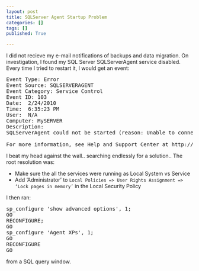 ```yaml
---
layout: post
title: SQLServer Agent Startup Problem
categories: []
tags: []
published: True

---
```


I did not recieve my e-mail notifications of backups and data migration. On investigation, I found my SQL Server SQLServerAgent service disabled. Every time I tried to restart it, I would get an event:

<pre>
Event Type: Error
Event Source: SQLSERVERAGENT
Event Category: Service Control
Event ID: 103
Date:  2/24/2010
Time:  6:35:23 PM
User:  N/A
Computer: MySERVER
Description:
SQLServerAgent could not be started (reason: Unable to connect to server 'MySERVER Local Host Connection'; SQLServerAgent cannot start).

For more information, see Help and Support Center at http://go.microsoft.com/fwlink/events.asp.
</pre>
I beat my head against the wall.. searching endlessly for a solution..
The root resolution was:

- Make sure the all the services were running as Local System vs Service
- Add ‘Administrator’ to `Local Policies => User Rights Assignment => ‘Lock pages in memory’` in the Local Security Policy  

I then ran:
<pre>
sp_configure 'show advanced options', 1;
GO
RECONFIGURE;
GO
sp_configure 'Agent XPs', 1;
GO
RECONFIGURE
GO
</pre>
from a SQL query window.